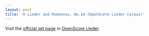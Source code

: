 ```yaml
---
layout: post
title: '8 Lieder and Romances, Op.14 (OpenScore Lieder Corpus)'
---
```


Visit the [official set page] in [OpenScore Lieder].

[official set page]: https://musescore.com/openscore-lieder-corpus/sets/5096871
[OpenScore Lieder]: https://musescore.com/openscore-lieder-corpus

